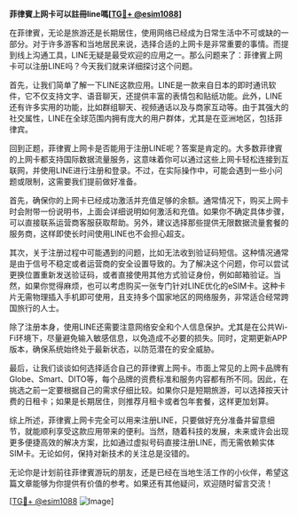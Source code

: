 **菲律賓上网卡可以註冊line嗎[[TG💪+ @esim1088](https://t.me/s/esim1088)]**

在菲律賓，无论是旅游还是长期居住，使用网络已经成为日常生活中不可或缺的一部分。对于许多游客和当地居民来说，选择合适的上网卡是非常重要的事情。而提到线上沟通工具，LINE无疑是最受欢迎的应用之一。那么问题来了：菲律賓上网卡可以注册LINE吗？今天我们就来详细探讨这个问题。

首先，让我们简单了解一下LINE这款应用。LINE是一款来自日本的即时通讯软件，它不仅支持文字、语音聊天，还提供丰富的表情包和贴纸功能。此外，LINE还有许多实用的功能，比如群组聊天、视频通话以及与商家互动等。由于其强大的社交属性，LINE在全球范围内拥有庞大的用户群体，尤其是在亚洲地区，包括菲律宾。

回到正题，菲律賓上网卡是否能用于注册LINE呢？答案是肯定的。大多数菲律賓的上网卡都支持国际数据流量服务，这意味着你可以通过这些上网卡轻松连接到互联网，并使用LINE进行注册和登录。不过，在实际操作中，可能会遇到一些小问题或限制，这需要我们提前做好准备。

首先，确保你的上网卡已经成功激活并充值足够的余额。通常情况下，购买上网卡时会附带一份说明书，上面会详细说明如何激活和充值。如果你不确定具体步骤，可以直接联系运营商客服获取帮助。另外，建议选择那些提供无限数据流量套餐的服务商，这样即使长时间使用LINE也不会担心超支。

其次，关于注册过程中可能遇到的问题，比如无法收到验证码短信。这种情况通常是由于信号不稳定或者运营商的安全设置导致的。为了解决这个问题，你可以尝试更换位置重新发送验证码，或者直接使用其他方式验证身份，例如邮箱验证。当然，如果你觉得麻烦，也可以考虑购买一张专门针对LINE优化的eSIM卡。这种卡片无需物理插入手机即可使用，且支持多个国家地区的网络服务，非常适合经常跨国旅行的人士。

除了注册本身，使用LINE还需要注意网络安全和个人信息保护。尤其是在公共Wi-Fi环境下，尽量避免输入敏感信息，以免造成不必要的损失。同时，定期更新APP版本，确保系统始终处于最新状态，以防范潜在的安全威胁。

最后，让我们谈谈如何选择适合自己的菲律賓上网卡。市面上常见的上网卡品牌有Globe、Smart、DITO等，每个品牌的资费标准和服务内容都有所不同。因此，在挑选之前一定要根据自己的需求仔细比较。如果你只是短期旅游，可以选择按天计费的日租卡；如果是长期居住，则推荐月租卡或者包年套餐，这样更加划算。

综上所述，菲律賓上网卡完全可以用来注册LINE，只要做好充分准备并留意细节，就能顺利享受这款应用带来的便利。当然，随着科技的发展，未来或许会出现更多便捷高效的解决方案，比如通过虚拟号码直接注册LINE，而无需依赖实体SIM卡。无论如何，保持对新技术的关注总是没错的。

无论你是计划前往菲律賓游玩的朋友，还是已经在当地生活工作的小伙伴，希望这篇文章能够为你提供有价值的参考。如果还有其他疑问，欢迎随时留言交流！

[[TG💪+ @esim1088](https://t.me/s/esim1088) ![Image](https://i.postimg.cc/4NQfJmqS/Snipaste-2025-05-13-00-14-12.png)]